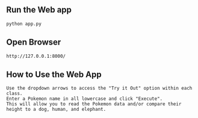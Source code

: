 ## Run the Web app

```
python app.py
```

## Open Browser

```
http://127.0.0.1:8000/
```
## How to Use the Web App

```
Use the dropdown arrows to access the "Try it Out" option within each class.
Enter a Pokemon name in all lowercase and click "Execute".
This will allow you to read the Pokemon data and/or compare their height to a dog, human, and elephant.
```